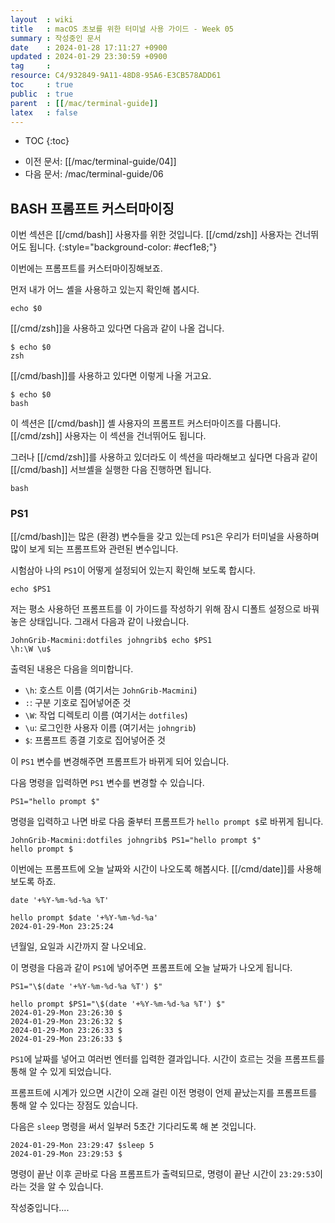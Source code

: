```yaml
---
layout  : wiki
title   : macOS 초보를 위한 터미널 사용 가이드 - Week 05
summary : 작성중인 문서
date    : 2024-01-28 17:11:27 +0900
updated : 2024-01-29 23:30:59 +0900
tag     : 
resource: C4/932849-9A11-48D8-95A6-E3CB578ADD61
toc     : true
public  : true
parent  : [[/mac/terminal-guide]]
latex   : false
---
```

* TOC
{:toc}

- 이전 문서: [[/mac/terminal-guide/04]]
- 다음 문서: /mac/terminal-guide/06

## BASH 프롬프트 커스터마이징

>
이번 섹션은 [[/cmd/bash]] 사용자를 위한 것입니다. [[/cmd/zsh]] 사용자는 건너뛰어도 됩니다.
{:style="background-color: #ecf1e8;"}

이번에는 프롬프트를 커스터마이징해보죠.

먼저 내가 어느 셸을 사용하고 있는지 확인해 봅시다.

```
echo $0
```

[[/cmd/zsh]]을 사용하고 있다면 다음과 같이 나올 겁니다.

```
$ echo $0
zsh
```

[[/cmd/bash]]를 사용하고 있다면 이렇게 나올 거고요.

```
$ echo $0
bash
```

이 섹션은 [[/cmd/bash]] 셸 사용자의 프롬프트 커스터마이즈를 다룹니다.
[[/cmd/zsh]] 사용자는 이 섹션을 건너뛰어도 됩니다.

그러나 [[/cmd/zsh]]를 사용하고 있더라도 이 섹션을 따라해보고 싶다면 다음과 같이 [[/cmd/bash]] 서브셸을 실행한 다음 진행하면 됩니다.

```
bash
```

### PS1

[[/cmd/bash]]는 많은 (환경) 변수들을 갖고 있는데 `PS1`은 우리가 터미널을 사용하며 많이 보게 되는 프롬프트와 관련된 변수입니다.

시험삼아 나의 `PS1`이 어떻게 설정되어 있는지 확인해 보도록 합시다.

```
echo $PS1
```

저는 평소 사용하던 프롬프트를 이 가이드를 작성하기 위해 잠시 디폴트 설정으로 바꿔놓은 상태입니다.
그래서 다음과 같이 나왔습니다.

```
JohnGrib-Macmini:dotfiles johngrib$ echo $PS1
\h:\W \u$
```

출력된 내용은 다음을 의미합니다.

- `\h`: 호스트 이름 (여기서는 `JohnGrib-Macmini`)
- `:`: 구분 기호로 집어넣어준 것
- `\W`: 작업 디렉토리 이름 (여기서는 `dotfiles`)
- `\u`: 로그인한 사용자 이름 (여기서는 `johngrib`)
- `$`: 프롬프트 종결 기호로 집어넣어준 것

이 `PS1` 변수를 변경해주면 프롬프트가 바뀌게 되어 있습니다.

다음 명령을 입력하면 `PS1` 변수를 변경할 수 있습니다.

```
PS1="hello prompt $"
```

명령을 입력하고 나면 바로 다음 줄부터 프롬프트가 `hello prompt $`로 바뀌게 됩니다.

```
JohnGrib-Macmini:dotfiles johngrib$ PS1="hello prompt $"
hello prompt $
```

이번에는 프롬프트에 오늘 날짜와 시간이 나오도록 해봅시다.
[[/cmd/date]]를 사용해 보도록 하죠.

```
date '+%Y-%m-%d-%a %T'
```

```
hello prompt $date '+%Y-%m-%d-%a'
2024-01-29-Mon 23:25:24
```

년월일, 요일과 시간까지 잘 나오네요.

이 명령을 다음과 같이 `PS1`에 넣어주면 프롬프트에 오늘 날짜가 나오게 됩니다.

```
PS1="\$(date '+%Y-%m-%d-%a %T') $"
```

```
hello prompt $PS1="\$(date '+%Y-%m-%d-%a %T') $"
2024-01-29-Mon 23:26:30 $
2024-01-29-Mon 23:26:32 $
2024-01-29-Mon 23:26:33 $
2024-01-29-Mon 23:26:33 $
```

`PS1`에 날짜를 넣어고 여러번 엔터를 입력한 결과입니다.
시간이 흐르는 것을 프롬프트를 통해 알 수 있게 되었습니다.

프롬프트에 시계가 있으면 시간이 오래 걸린 이전 명령이 언제 끝났는지를 프롬프트를 통해 알 수 있다는 장점도 있습니다.

다음은 `sleep` 명령을 써서 일부러 5초간 기다리도록 해 본 것입니다.

```
2024-01-29-Mon 23:29:47 $sleep 5
2024-01-29-Mon 23:29:53 $
```

명령이 끝난 이후 곧바로 다음 프롬프트가 출력되므로, 명령이 끝난 시간이 `23:29:53`이라는 것을 알 수 있습니다.

작성중입니다....

